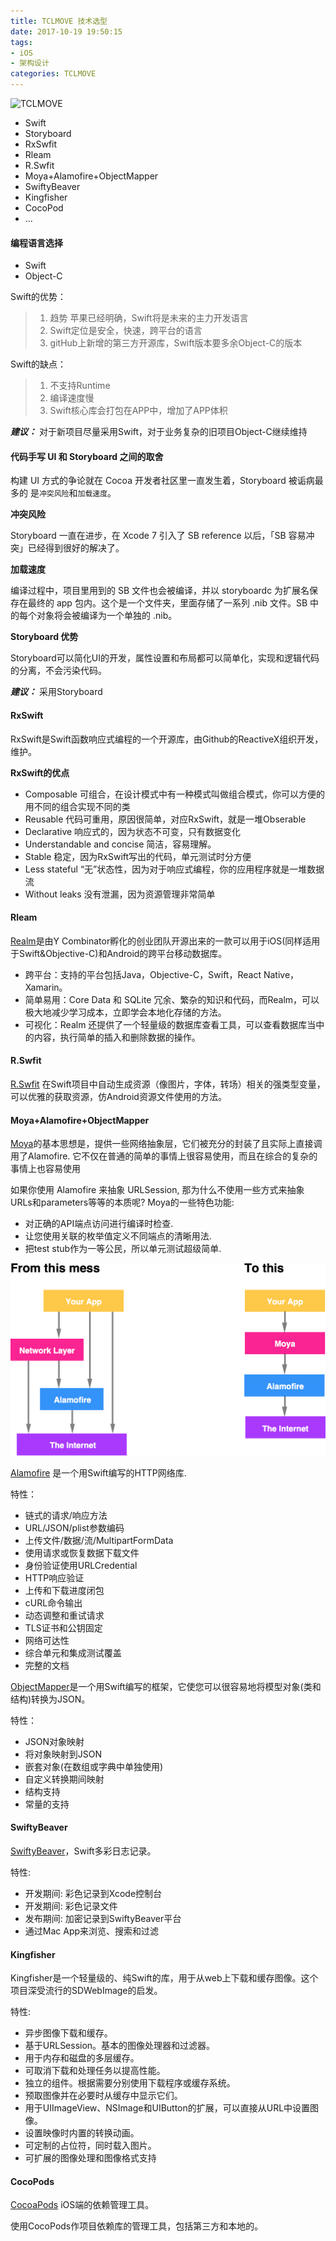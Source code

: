 ```yaml
---
title: TCLMOVE 技术选型
date: 2017-10-19 19:50:15
tags:
- iOS
- 架构设计
categories: TCLMOVE
---
```


![TCLMOVE](http://oxwfu3w0v.bkt.clouddn.com/2017/10/20/tclmove1.png)

* Swift
* Storyboard
* RxSwfit
* Rleam
* R.Swfit
* Moya+Alamofire+ObjectMapper
* SwiftyBeaver
* Kingfisher
* CocoPod
* ...

<!-- more -->

#### 编程语言选择

* Swift
* Object-C

Swift的优势：

> 1. 趋势 苹果已经明确，Swift将是未来的主力开发语言
> 2. Swift定位是安全，快速，跨平台的语言
> 3. gitHub上新增的第三方开源库，Swift版本要多余Object-C的版本

Swift的缺点：

> 1. 不支持Runtime
> 2. 编译速度慢
> 3. Swift核心库会打包在APP中，增加了APP体积

***建议：***  对于新项目尽量采用Swift，对于业务复杂的旧项目Object-C继续维持

#### 代码手写 UI 和 Storyboard 之间的取舍

构建 UI 方式的争论就在 Cocoa 开发者社区里一直发生着，Storyboard 被诟病最多的 是`冲突风险`和`加载速度`。

**冲突风险**

Storyboard 一直在进步，在 Xcode 7 引入了 SB reference 以后，「SB 容易冲突」已经得到很好的解决了。

**加载速度**

编译过程中，项目里用到的 SB 文件也会被编译，并以 storyboardc 为扩展名保存在最终的 app 包内。这个是一个文件夹，里面存储了一系列 .nib 文件。SB 中的每个对象将会被编译为一个单独的 .nib。

**Storyboard 优势**

Storyboard可以简化UI的开发，属性设置和布局都可以简单化，实现和逻辑代码的分离，不会污染代码。

***建议：***  采用Storyboard

#### RxSwift

RxSwift是Swift函数响应式编程的一个开源库，由Github的ReactiveX组织开发，维护。

**RxSwift的优点**

* Composable 可组合，在设计模式中有一种模式叫做组合模式，你可以方便的用不同的组合实现不同的类
* Reusable 代码可重用，原因很简单，对应RxSwift，就是一堆Obserable
* Declarative 响应式的，因为状态不可变，只有数据变化
* Understandable and concise 简洁，容易理解。
* Stable 稳定，因为RxSwift写出的代码，单元测试时分方便
* Less stateful “无”状态性，因为对于响应式编程，你的应用程序就是一堆数据流
* Without leaks 没有泄漏，因为资源管理非常简单

#### Rleam

[Realm](https://realm.io)是由Y Combinator孵化的创业团队开源出来的一款可以用于iOS(同样适用于Swift&Objective-C)和Android的跨平台移动数据库。

* 跨平台：支持的平台包括Java，Objective-C，Swift，React Native，Xamarin。
* 简单易用：Core Data 和 SQLite 冗余、繁杂的知识和代码，而Realm，可以极大地减少学习成本，立即学会本地化存储的方法。
* 可视化：Realm 还提供了一个轻量级的数据库查看工具，可以查看数据库当中的内容，执行简单的插入和删除数据的操作。

#### R.Swfit

[R.Swfit](https://github.com/mac-cain13/R.swift) 在Swift项目中自动生成资源（像图片，字体，转场）相关的强类型变量，可以优雅的获取资源，仿Android资源文件使用的方法。

#### Moya+Alamofire+ObjectMapper


[Moya](https://github.com/Moya/Moya)的基本思想是，提供一些网络抽象层，它们被充分的封装了且实际上直接调用了Alamofire. 它不仅在普通的简单的事情上很容易使用，而且在综合的复杂的事情上也容易使用

如果你使用 Alamofire 来抽象 URLSession, 那为什么不使用一些方式来抽象URLs和parameters等等的本质呢?
Moya的一些特色功能:

- 对正确的API端点访问进行编译时检查.
- 让您使用关联的枚举值定义不同端点的清晰用法.
- 把test stub作为一等公民，所以单元测试超级简单.

![Moya Overview](https://raw.githubusercontent.com/Moya/Moya/master/web/diagram.png)

[Alamofire](https://github.com/Alamofire/Alamofire) 是一个用Swift编写的HTTP网络库.

特性：

* 链式的请求/响应方法
* URL/JSON/plist参数编码
* 上传文件/数据/流/MultipartFormData
* 使用请求或恢复数据下载文件
* 身份验证使用URLCredential
* HTTP响应验证
* 上传和下载进度闭包
* cURL命令输出
* 动态调整和重试请求
* TLS证书和公钥固定
* 网络可达性
* 综合单元和集成测试覆盖
* 完整的文档


[ObjectMapper](https://github.com/Hearst-DD/ObjectMapper)是一个用Swift编写的框架，它使您可以很容易地将模型对象(类和结构)转换为JSON。

特性：

* JSON对象映射
* 将对象映射到JSON
* 嵌套对象(在数组或字典中单独使用)
* 自定义转换期间映射
* 结构支持
* 常量的支持

#### SwiftyBeaver

[SwiftyBeaver](https://github.com/SwiftyBeaver/SwiftyBeaver)，Swift多彩日志记录。

特性:

* 开发期间: 彩色记录到Xcode控制台
* 开发期间: 彩色记录文件
* 发布期间: 加密记录到SwiftyBeaver平台
* 通过Mac App来浏览、搜索和过滤

#### Kingfisher

Kingfisher是一个轻量级的、纯Swift的库，用于从web上下载和缓存图像。这个项目深受流行的SDWebImage的启发。

特性:

* 异步图像下载和缓存。
* 基于URLSession。基本的图像处理器和过滤器。
* 用于内存和磁盘的多层缓存。
* 可取消下载和处理任务以提高性能。
* 独立的组件。根据需要分别使用下载程序或缓存系统。
* 预取图像并在必要时从缓存中显示它们。
* 用于UIImageView、NSImage和UIButton的扩展，可以直接从URL中设置图像。
* 设置映像时内置的转换动画。
* 可定制的占位符，同时载入图片。
* 可扩展的图像处理和图像格式支持

#### CocoPods

[CocoaPods](https://cocoapods.org) iOS端的依赖管理工具。

使用CocoPods作项目依赖库的管理工具，包括第三方和本地的。
